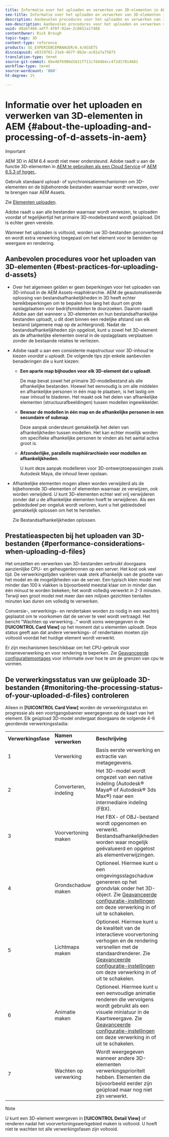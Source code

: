 ```yaml
---
title: Informatie over het uploaden en verwerken van 3D-elementen in AEM
seo-title: Informatie over het uploaden en verwerken van 3D-elementen in AEM
description: Aanbevolen procedures voor het uploaden en verwerken van 3D-elementen.
seo-description: Aanbevolen procedures voor het uploaden en verwerken van 3D-elementen.
uuid: d8abf460-adff-4f0f-92ae-2c8651a17488
contentOwner: Rick Brough
topic-tags: 3D
content-type: reference
products: SG_EXPERIENCEMANAGER/6.4/ASSETS
discoiquuid: a0319701-21eb-4b7f-8b2e-ac81a7a75875
translation-type: tm+mt
source-git-commit: 6be46f6986d1631f711cfd4464cc4f2d17014681
workflow-type: tm+mt
source-wordcount: '860'
ht-degree: 1%

---
```



# Informatie over het uploaden en verwerken van 3D-elementen in AEM {#about-the-uploading-and-processing-of-d-assets-in-aem}

>[!IMPORTANT]
>
>AEM 3D in AEM 6.4 wordt niet meer ondersteund. Adobe raadt u aan de functie 3D-elementen in [AEM te gebruiken als een Cloud Service](https://experienceleague.adobe.com/docs/experience-manager-cloud-service/assets/dynamicmedia/assets-3d.html#dynamicmedia) of [AEM 6.5.3 of hoger.](https://experienceleague.adobe.com/docs/experience-manager-65/assets/dynamic/assets-3d.html#dynamic).

Gebruik standaard upload- of synchronisatiemechanismen om 3D-elementen en de bijbehorende bestanden waarnaar wordt verwezen, over te brengen naar AEM Assets.

Zie [Elementen uploaden](managing-assets-touch-ui.md#uploading-assets).

Adobe raadt u aan alle bestanden waarnaar wordt verwezen, te uploaden voordat of tegelijkertijd het primaire 3D-modelbestand wordt geüpload. Dit is echter geen vereiste.

Wanneer het uploaden is voltooid, worden uw 3D-bestanden geconverteerd en wordt extra verwerking toegepast om het element voor te bereiden op weergave en rendering.

## Aanbevolen procedures voor het uploaden van 3D-elementen {#best-practices-for-uploading-d-assets}

* Over het algemeen gelden er geen beperkingen voor het uploaden van 3D-inhoud in de AEM Assets-maphiërarchie. AEM de geautomatiseerde oplossing van bestandsafhankelijkheden in 3D heeft echter bereikbeperkingen om te bepalen hoe lang het duurt om grote opslagplaatsen voor bedrijfsmiddelen te doorzoeken. Daarom raadt Adobe aan dat wanneer u 3D-elementen en hun bestandsafhankelijke bestanden uploadt, u dit doet binnen een redelijke afstand van elk bestand (algemene map op de achtergrond). Nadat de bestandsafhankelijkheden zijn opgelost, kunt u zowel het 3D-element als de afhankelijke elementen overal in de opslagplaats verplaatsen zonder de bestaande relaties te verliezen.
* Adobe raadt u aan een consistente mapstructuur voor 3D-inhoud te kiezen *voordat* u uploadt. De volgende tips zijn enkele aanbevolen benaderingen die u kunt kiezen:

   * **Een aparte map bijhouden voor elk 3D-element dat u uploadt**.

      De map bevat zowel het primaire 3D-modelbestand als alle afhankelijke bestanden. Hoewel het eenvoudig is om alle middelen en afhankelijke personen in één map te plaatsen, is het lastig om naar inhoud te bladeren. Het maakt ook het delen van afhankelijke elementen (structuurafbeeldingen) tussen modellen ingewikkelder.

   * **Bewaar de modellen in één map en de afhankelijke personen in een secundaire of submap**.

      Deze aanpak ondersteunt gemakkelijk het delen van afhankelijkheden tussen modellen. Het kan echter moeilijk worden om specifieke afhankelijke personen te vinden als het aantal activa groot is.

   * **Afzonderlijke, parallelle maphiërarchieën voor modellen en afhankelijkheden**.

      U kunt deze aanpak modelleren voor 3D-ontwerptoepassingen zoals Autodesk Maya, die inhoud liever opslaan.

* Afhankelijke elementen mogen alleen worden verwijderd als de bijbehorende 3D-elementen of elementen waarnaar ze verwijzen, ook worden verwijderd. U kunt 3D-elementen echter wel vrij verwijderen zonder dat u de afhankelijke elementen hoeft te verwijderen. Als een gebiedsdeel per ongeluk wordt verloren, kunt u het gebiedsdeel gemakkelijk oplossen om het te herstellen.

   Zie Bestandsafhankelijkheden oplossen.

## Prestatieaspecten bij het uploaden van 3D-bestanden {#performance-considerations-when-uploading-d-files}

Het omzetten en verwerken van 3D-bestanden verbruikt doorgaans aanzienlijke CPU- en geheugenbronnen op een server. Het kost ook veel tijd. De verwerkingstijden variëren vaak sterk afhankelijk van de grootte van het model en de mogelijkheden van de server. Een typisch klein model met minder dan 100 k vlakken is bijvoorbeeld meestal klaar om in minder dan één minuut te worden bekeken; het wordt volledig verwerkt in 2-3 minuten. Terwijl een groot model met meer dan een miljoen gezichten tientallen minuten kan duren om volledig te verwerken.

Conversie-, verwerkings- en rendertaken worden zo nodig in een wachtrij geplaatst om te voorkomen dat de server te veel wordt vertraagd. Het bericht &quot;Wachten op verwerking...&quot; wordt soms weergegeven in de **[!UICONTROL Card View]** op het moment dat u elementen uploadt. Deze status geeft aan dat andere verwerkings- of rendertaken moeten zijn voltooid voordat het huidige element wordt verwerkt.

Er zijn mechanismen beschikbaar om het CPU-gebruik voor innameverwerking en voor rendering te beperken. Zie [Geavanceerde configuratiemontages](advanced-config-3d.md) voor informatie over hoe te om de grenzen van cpu te vormen.

## De verwerkingsstatus van uw geüploade 3D-bestanden {#monitoring-the-processing-status-of-your-uploaded-d-files} controleren

Alleen in **[!UICONTROL Card View]** worden de verwerkingsstatus en progressie als een voortgangsbanner weergegeven op de kaart van het element. Elk geüpload 3D-model ondergaat doorgaans de volgende 4-6 geordende verwerkingsstadia:

<table> 
 <tbody> 
  <tr> 
   <td><strong>Verwerkingsfase</strong><br /> </td> 
   <td><strong>Namen verwerken</strong></td> 
   <td><strong>Beschrijving</strong></td> 
  </tr> 
  <tr> 
   <td>1</td> 
   <td>Verwerking</td> 
   <td>Basis eerste verwerking en extractie van metagegevens.</td> 
  </tr> 
  <tr> 
   <td>2</td> 
   <td>Converteren, indeling</td> 
   <td>Het 3D-model wordt omgezet van een native indeling (Autodesk® Maya® of Autodesk® 3ds Max®) naar een intermediaire indeling (FBX).</td> 
  </tr> 
  <tr> 
   <td>3</td> 
   <td>Voorvertoning maken</td> 
   <td>Het FBX- of OBJ-bestand wordt opgenomen en verwerkt. Bestandsafhankelijkheden worden waar mogelijk geëvalueerd en opgelost als elementverwijzingen.</td> 
  </tr> 
  <tr> 
   <td>4</td> 
   <td>Grondschaduw maken</td> 
   <td>Optioneel. Hiermee kunt u een omgevingsslagschaduw genereren op het grondvlak onder het 3D-object. Zie <a href="/help/assets/advanced-config-3d.md">Geavanceerde configuratie-instellingen</a> om deze verwerking in of uit te schakelen.</td> 
  </tr> 
  <tr> 
   <td>5<br /> </td> 
   <td>Lichtmaps maken</td> 
   <td>Optioneel. Hiermee kunt u de kwaliteit van de interactieve voorvertoning verhogen en de rendering versnellen met de standaardrenderer. Zie <a href="/help/assets/advanced-config-3d.md">Geavanceerde configuratie-instellingen</a> om deze verwerking in of uit te schakelen.</td> 
  </tr> 
  <tr> 
   <td>6<br /> </td> 
   <td>Animatie maken</td> 
   <td>Optioneel. Hiermee kunt u een eenvoudige animatie renderen die vervolgens wordt gebruikt als een visuele miniatuur in de Kaartweergave. Zie <a href="/help/assets/advanced-config-3d.md">Geavanceerde configuratie-instellingen</a> om deze verwerking in of uit te schakelen.</td> 
  </tr> 
  <tr> 
   <td>7<br /> </td> 
   <td>Wachten op verwerking</td> 
   <td>Wordt weergegeven wanneer andere 3D-elementen verwerkingsprioriteit hebben. Elementen die bijvoorbeeld eerder zijn geüpload maar nog niet zijn verwerkt.</td> 
  </tr> 
 </tbody> 
</table>

>[!NOTE]
>
>U kunt een 3D-element weergeven in **[!UICONTROL Detail View]** of renderen nadat het voorvertoningswerkgebied maken is voltooid. U hoeft niet te wachten tot alle verwerkingsfasen zijn voltooid.

